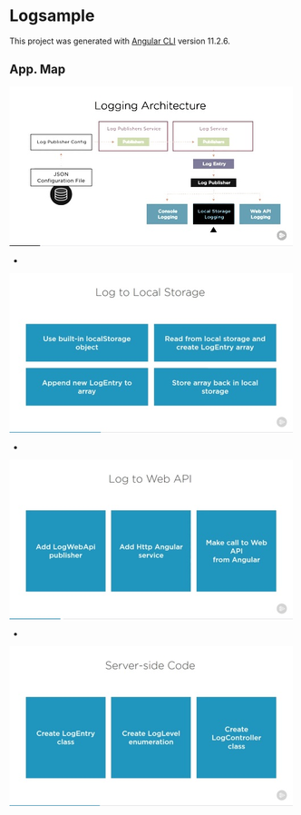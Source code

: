 # Logsample

This project was generated with [Angular CLI](https://github.com/angular/angular-cli) version 11.2.6.

## App. Map

![Map](/src/images/map-app.jpg)

-

![Local Storage](/src/images/log-tolocal-storage.jpg)

-

![API Storage](/src/images/log-to-apil-storage.jpg)

-

![API Server Side Code](/src/images/log-to-apil-serverside.jpg)
